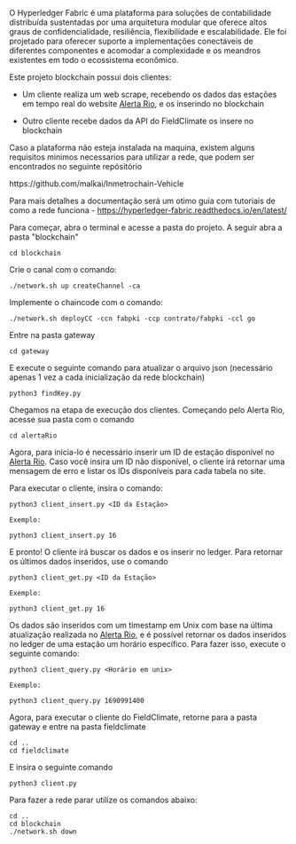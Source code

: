 O Hyperledger Fabric é uma plataforma para soluções de contabilidade distribuída sustentadas por uma arquitetura modular que oferece altos graus de confidencialidade, resiliência, flexibilidade e escalabilidade. Ele foi projetado para oferecer suporte a implementações conectáveis ​​de diferentes componentes e acomodar a complexidade e os meandros existentes em todo o ecossistema econômico.

Este projeto blockchain possui dois clientes:

- Um cliente realiza um web scrape, recebendo os dados das estações em tempo real do website [Alerta Rio](http://alertario.rio.rj.gov.br/tabela-de-dados/), e os inserindo no blockchain

- Outro cliente recebe dados da API do FieldClimate os insere no blockchain



Caso a plataforma não esteja instalada na maquina, existem alguns requisitos minimos necessarios para utilizar a rede, que podem ser encontrados no seguinte repósitório
<link>https://github.com/malkai/Inmetrochain-Vehicle</link>

Para mais detalhes a documentação será um otimo guia com tutoriais de como a rede funciona -  <link>https://hyperledger-fabric.readthedocs.io/en/latest/</link>

Para começar, abra o terminal e acesse a pasta do projeto.
A seguir abra a pasta "blockchain"

```
cd blockchain
```
Crie o canal com o comando:

```
./network.sh up createChannel -ca
```

Implemente o chaincode com o comando:

```
./network.sh deployCC -ccn fabpki -ccp contrato/fabpki -ccl go
```
Entre na pasta gateway

```
cd gateway
```

E execute o seguinte comando para atualizar o arquivo json (necessário apenas 1 vez a cada inicialização da rede blockchain)

```
python3 findKey.py
```

Chegamos na etapa de execução dos clientes. Começando pelo Alerta Rio, acesse sua pasta com o comando

```
cd alertaRio
```

Agora, para inicia-lo é necessário inserir um ID de estação disponível no [Alerta Rio](http://alertario.rio.rj.gov.br/tabela-de-dados/). Caso você insira um ID não disponível, o cliente irá retornar uma mensagem de erro e listar os IDs disponíveis para cada tabela no site.

Para executar o cliente, insira o comando:

```
python3 client_insert.py <ID da Estação>

Exemplo:

python3 client_insert.py 16
```

E pronto! O cliente irá buscar os dados e os inserir no ledger. Para retornar os últimos dados inseridos, use o comando

```
python3 client_get.py <ID da Estação>

Exemplo:

python3 client_get.py 16
```

Os dados são inseridos com um timestamp em Unix com base na última atualização realizada no [Alerta Rio](http://alertario.rio.rj.gov.br/tabela-de-dados/), e é possível retornar os dados inseridos no ledger de uma estação um horário específico. Para fazer isso, execute o seguinte comando:

```
python3 client_query.py <Horário em unix>

Exemplo:

python3 client_query.py 1690991400
```

Agora, para executar o cliente do FieldClimate, retorne para a pasta gateway e entre na pasta fieldclimate

```
cd ..
cd fieldclimate
```

E insira o seguinte comando

```     
python3 client.py
```


Para fazer a rede parar utilize os comandos abaixo:

```
cd .. 
cd blockchain
./network.sh down
```

